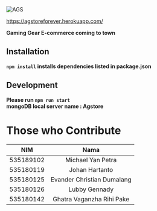 <img src="https://i.ibb.co/ww41rRz/AGS.png" alt="AGS" border="0">

https://agstoreforever.herokuapp.com/

<b>Gaming Gear E-commerce coming to town
	
## Installation

`npm install` installs dependencies listed in package.json
##  Development 
Please run `npm run start`
<br>
mongoDB local server name : <b>Agstore</b>

### 


# Those who Contribute
| NIM        | Nama           | 
| ------------- |:-------------:| 
| 535189102     |  Michael Yan Petra | 
| 535180119     | Johan Hartanto     |   
| 535180125 | Evander Christian Dumalang      |  
| 535180126 | Lubby Gennady      | 
| 535180142 |Ghatra Vaganzha Rihi Pake |
